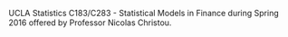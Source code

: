 UCLA Statistics C183/C283 - Statistical Models in Finance during Spring 2016 offered by Professor Nicolas Christou.